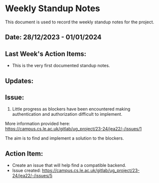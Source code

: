 # Weekly Standup Notes

This document is used to record the weekly standup notes for the project.

## Date: 28/12/2023 - 01/01/2024

## Last Week's Action Items:

- This is the very first documented standup notes.

## Updates:

## Issue:

1. Little progress as blockers have been encountered making authentication and authorization difficult to implement.

More information provided here:
https://campus.cs.le.ac.uk/gitlab/ug_project/23-24/jea22/-/issues/1

The aim is to find and implement a solution to the blockers.

## Action Item:

- Create an issue that will help find a compatible backend.
- Issue created: https://campus.cs.le.ac.uk/gitlab/ug_project/23-24/jea22/-/issues/5
